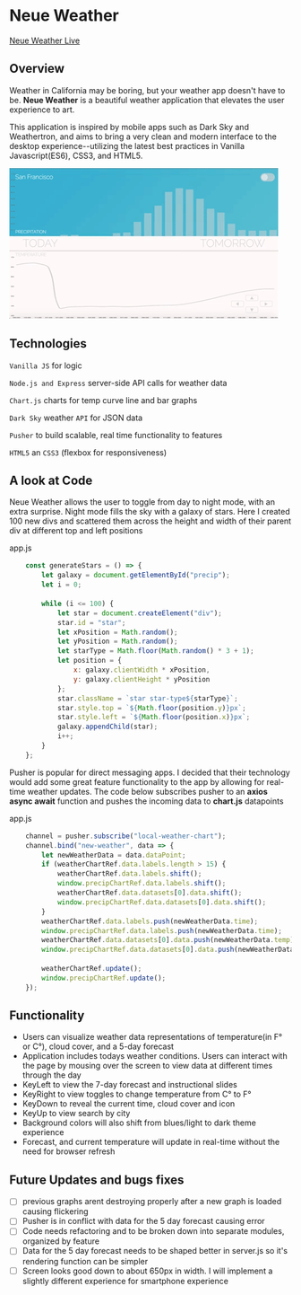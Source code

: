 # Neue Weather 

[Neue Weather Live](https://neue-weather.herokuapp.com/)

## Overview

Weather in California may be boring, but your weather app doesn't have to be. **Neue Weather** is a beautiful weather application that elevates the user experience to art. 

This application is inspired by mobile apps such as Dark Sky and Weathertron, and aims to bring a very clean and modern interface to the desktop experience--utilizing the latest best practices in Vanilla Javascript(ES6), CSS3, and HTML5.

![](neueweather.gif)

## Technologies
`Vanilla JS` for logic

`Node.js and Express` server-side API calls for weather data

`Chart.js` charts for temp curve line and bar graphs

`Dark Sky` weather `API` for JSON data

`Pusher` to build scalable, real time functionality to features

`HTML5` an `CSS3` (flexbox for responsiveness)

## A look at Code
Neue Weather allows the user to toggle from day to night mode, with an extra surprise. Night mode fills the sky with a galaxy of stars. Here I created 100 new divs and scattered them across the height and width of their parent div at different top and left positions

app.js
```js
    const generateStars = () => {
        let galaxy = document.getElementById("precip");
        let i = 0;

        while (i <= 100) {
            let star = document.createElement("div");
            star.id = "star";
            let xPosition = Math.random();
            let yPosition = Math.random();
            let starType = Math.floor(Math.random() * 3 + 1);
            let position = {
                x: galaxy.clientWidth * xPosition,
                y: galaxy.clientHeight * yPosition
            };
            star.className = `star star-type${starType}`;
            star.style.top = `${Math.floor(position.y)}px`;
            star.style.left = `${Math.floor(position.x)}px`;
            galaxy.appendChild(star);
            i++;
        }
    };
```
Pusher is popular for direct messaging apps. I decided that their technology would add some great feature functionality to the app by allowing for real-time weather updates. The code below subscribes pusher to an **axios async await** function and pushes the incoming data to **chart.js** datapoints

app.js
```js
    channel = pusher.subscribe("local-weather-chart");
    channel.bind("new-weather", data => {
        let newWeatherData = data.dataPoint;
        if (weatherChartRef.data.labels.length > 15) {
            weatherChartRef.data.labels.shift();
            window.precipChartRef.data.labels.shift();
            weatherChartRef.data.datasets[0].data.shift();
            window.precipChartRef.data.datasets[0].data.shift();
        }
        weatherChartRef.data.labels.push(newWeatherData.time);
        window.precipChartRef.data.labels.push(newWeatherData.time);
        weatherChartRef.data.datasets[0].data.push(newWeatherData.temp);
        window.precipChartRef.data.datasets[0].data.push(newWeatherData.precip);

        weatherChartRef.update();
        window.precipChartRef.update();
    });
```
## Functionality

* Users can visualize weather data representations of temperature(in F° or C°), cloud cover, and a 5-day forecast
* Application includes todays weather conditions. Users can interact with the page by mousing over the screen to view data at different times through the day
* KeyLeft to view the 7-day forecast and instructional slides
* KeyRight to view toggles to change temperature from C° to F°
* KeyDown to reveal the current time, cloud cover and icon
* KeyUp to view search by city
* Background colors will also shift from blues/light to dark theme experience
* Forecast, and current temperature will update in real-time without the need for browser refresh

## Future Updates and bugs fixes

- [ ] previous graphs arent destroying properly after a new graph is loaded causing flickering
- [ ] Pusher is in conflict with data for the 5 day forecast causing error
- [ ] Code needs refactoring and to be broken down into separate modules, organized by feature
- [ ] Data for the 5 day forecast needs to be shaped better in server.js so it's rendering function can be simpler
- [ ] Screen looks good down to about 650px in width. I will implement a slightly different experience for smartphone experience
